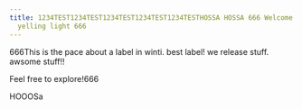 ```yaml
---
title: 1234TEST1234TEST1234TEST1234TEST1234TESTHOSSA HOSSA 666 Welcome to The
  yelling light 666
---
```

666This is the pace about a label in winti. best label! we release stuff. awsome stuff!!

Feel free to explore!666

HOOOSa